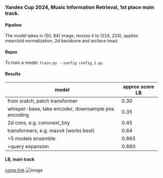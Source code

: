 ### Yandex Cup 2024, Music Information Retrieval, 1st place main track.

#### Pipeline 
The model takes in (50, 84) image, resizes it to (224, 224), applies mean/std normalization, 2d backbone and arcface head. 

#### Repro
To train a model:
```train.py --config config_1.py```

#### Results
| model | approx score LB | 
| --- | --- | 
| from sratch, patch transformer | 0.30 |
| whisper-base, take encoder, downsample pos encoding | 0.35 |
| 2d cnns, e.g. convnext_tiny | 0.45 | 
| transformers, e.g. maxvit (works best) | 0.64 | 
| +5 models ensemble | 0.665 | 
| +query expansion | 0.680 |

#### LB, main track
[comp link](https://yandex.ru/cup/ml)
![image](https://github.com/user-attachments/assets/c2020c05-9362-49c5-b77f-0a022595c2f0)

